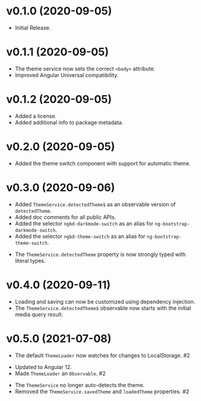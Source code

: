 # v0.1.0 (2020-09-05)

+ Initial Release.

# v0.1.1 (2020-09-05)

* The theme service now sets the correct `<body>` attribute.
* Improved Angular Universal compatibility.

# v0.1.2 (2020-09-05)

+ Added a license.
+ Added additional info to package metadata.

# v0.2.0 (2020-09-05)

+ Added the theme switch component with support for automatic theme.

# v0.3.0 (2020-09-06)

+ Added `ThemeService.detectedTheme$` as an observable version of `detectedTheme`.
+ Added doc comments for all public APIs.
+ Added the selector `ngbd-darkmode-switch` as an alias for `ng-bootstrap-darkmode-switch`.
+ Added the selector `ngbd-theme-switch` as an alias for `ng-bootstrap-theme-switch`.
* The `ThemeService.detectedTheme` property is now strongly typed with literal types.

# v0.4.0 (2020-09-11)

* Loading and saving can now be customized using dependency injection.
* The `ThemeService.detectedTheme$` observable now starts with the initial media query result.

# v0.5.0 (2021-07-08)

+ The default `ThemeLoader` now watches for changes to LocalStorage. #2
* Updated to Angular 12.
* Made `ThemeLoader` an `Observable`. #2
- The `ThemeService` no longer auto-detects the theme.
- Removed the `ThemeService.savedTheme` and `loadedTheme` properties. #2
